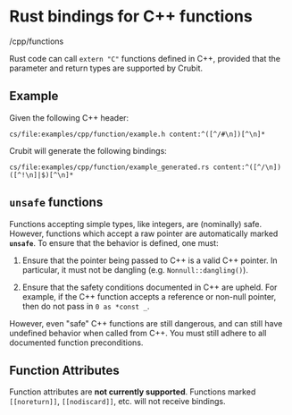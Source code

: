 # Rust bindings for C++ functions

<internal link>/cpp/functions

Rust code can call `extern "C"` functions defined in C++, provided that the
parameter and return types are supported by Crubit.

## Example

Given the following C++ header:

```live-snippet
cs/file:examples/cpp/function/example.h content:^([^/#\n])[^\n]*
```

Crubit will generate the following bindings:

```live-snippet
cs/file:examples/cpp/function/example_generated.rs content:^([^/\n])([^!\n]|$)[^\n]*
```

## `unsafe` functions

Functions accepting simple types, like integers, are (nominally) safe. However,
functions which accept a raw pointer are automatically marked **`unsafe`**. To
ensure that the behavior is defined, one must:

1.  Ensure that the pointer being passed to C++ is a valid C++ pointer. In
    particular, it must not be dangling (e.g. `Nonnull::dangling()`).

2.  Ensure that the safety conditions documented in C++ are upheld. For example,
    if the C++ function accepts a reference or non-null pointer, then do not
    pass in `0 as *const _`.

However, even "safe" C++ functions are still dangerous, and can still have
undefined behavior when called from C++. You must still adhere to all documented
function preconditions.

## Function Attributes

Function attributes are **not currently supported**. Functions marked
`[[noreturn]]`, `[[nodiscard]]`, etc. will not receive bindings.
